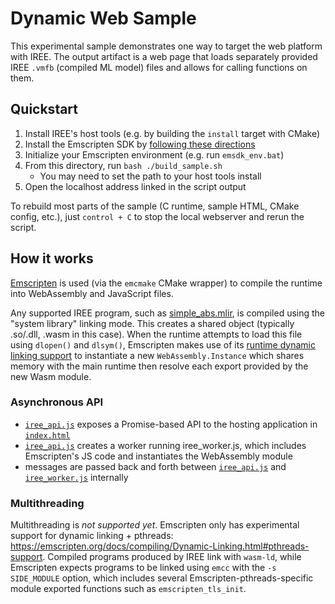 # Dynamic Web Sample

This experimental sample demonstrates one way to target the web platform with
IREE. The output artifact is a web page that loads separately provided IREE
`.vmfb` (compiled ML model) files and allows for calling functions on them.

## Quickstart

1. Install IREE's host tools (e.g. by building the `install` target with CMake)
2. Install the Emscripten SDK by
   [following these directions](https://emscripten.org/docs/getting_started/downloads.html)
3. Initialize your Emscripten environment (e.g. run `emsdk_env.bat`)
4. From this directory, run `bash ./build_sample.sh`
    * You may need to set the path to your host tools install
5. Open the localhost address linked in the script output

To rebuild most parts of the sample (C runtime, sample HTML, CMake config,
etc.), just `control + C` to stop the local webserver and rerun the script.

## How it works

[Emscripten](https://emscripten.org/) is used (via the `emcmake` CMake wrapper)
to compile the runtime into WebAssembly and JavaScript files.

Any supported IREE program, such as
[simple_abs.mlir](../../../samples/models/simple_abs.mlir), is compiled using
the "system library" linking mode. This creates a shared object (typically
.so/.dll, .wasm in this case). When the runtime attempts to load this file
using `dlopen()` and `dlsym()`, Emscripten makes use of its
[runtime dynamic linking support](https://emscripten.org/docs/compiling/Dynamic-Linking.html#runtime-dynamic-linking-with-dlopen)
to instantiate a new `WebAssembly.Instance` which shares memory with the main
runtime then resolve each export provided by the new Wasm module.

### Asynchronous API

* [`iree_api.js`](./iree_api.js) exposes a Promise-based API to the hosting
  application in [`index.html`](./index.html)
* [`iree_api.js`](./iree_api.js) creates a worker running iree_worker.js, which
  includes Emscripten's JS code and instantiates the WebAssembly module
* messages are passed back and forth between [`iree_api.js`](./iree_api.js) and
  [`iree_worker.js`](./iree_worker.js) internally

### Multithreading

Multithreading is _not supported yet_. Emscripten only has experimental support
for dynamic linking + pthreads:
https://emscripten.org/docs/compiling/Dynamic-Linking.html#pthreads-support.
Compiled programs produced by IREE link with `wasm-ld`, while Emscripten expects
programs to be linked using `emcc` with the `-s SIDE_MODULE` option, which
includes several Emscripten-pthreads-specific module exported functions such as
`emscripten_tls_init`.

